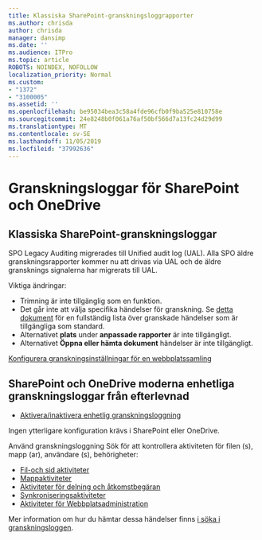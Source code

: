 ```yaml
---
title: Klassiska SharePoint-granskningsloggrapporter
ms.author: chrisda
author: chrisda
manager: dansimp
ms.date: ''
ms.audience: ITPro
ms.topic: article
ROBOTS: NOINDEX, NOFOLLOW
localization_priority: Normal
ms.custom:
- "1372"
- "3100005"
ms.assetid: ''
ms.openlocfilehash: be95034bea3c58a4fde96cfb0f9ba525e810758e
ms.sourcegitcommit: 24e8248b0f061a76af50bf566d7a13fc24d29d99
ms.translationtype: MT
ms.contentlocale: sv-SE
ms.lasthandoff: 11/05/2019
ms.locfileid: "37992636"
---
```

# <a name="sharepoint-and-onedrive-audit-logs"></a>Granskningsloggar för SharePoint och OneDrive

## <a name="sharepoint-classic-audit-logs"></a>Klassiska SharePoint-granskningsloggar

SPO Legacy Auditing migrerades till Unified audit log (UAL). Alla SPO äldre granskningsrapporter kommer nu att drivas via UAL och de äldre gransknings signalerna har migrerats till UAL.

Viktiga ändringar:

* Trimning är inte tillgänglig som en funktion.
* Det går inte att välja specifika händelser för granskning. Se [detta dokument](https://docs.microsoft.com/office365/securitycompliance/search-the-audit-log-in-security-and-compliance) för en fullständig lista över granskade händelser som är tillgängliga som standard.
* Alternativet **plats** under **anpassade rapporter** är inte tillgängligt.
* Alternativet **Öppna eller hämta dokument** händelser är inte tillgängligt.

[Konfigurera granskningsinställningar för en webbplatssamling](https://support.office.com/article/Configure-audit-settings-for-a-site-collection-A9920C97-38C0-44F2-8BCB-4CF1E2AE22D2)

## <a name="sharepoint-and-onedrive-modern-unified-audit-logs-from-compliance"></a>SharePoint och OneDrive moderna enhetliga granskningsloggar från efterlevnad

* [Aktivera/inaktivera enhetlig granskningsloggning](https://docs.microsoft.com/office365/securitycompliance/turn-audit-log-search-on-or-off) 

Ingen ytterligare konfiguration krävs i SharePoint eller OneDrive.

Använd granskningsloggning Sök för att kontrollera aktiviteten för filen (s), mapp (ar), användare (s), behörigheter:

* [Fil-och sid aktiviteter](https://docs.microsoft.com/office365/securitycompliance/search-the-audit-log-in-security-and-compliance)
* [Mappaktiviteter](https://docs.microsoft.com/office365/securitycompliance/search-the-audit-log-in-security-and-compliance#folder-activities)
* [Aktiviteter för delning och åtkomstbegäran](https://docs.microsoft.com/office365/securitycompliance/search-the-audit-log-in-security-and-compliance#sharing-and-access-request-activities)
* [Synkroniseringsaktiviteter](https://docs.microsoft.com/office365/securitycompliance/search-the-audit-log-in-security-and-compliance#synchronization-activities)
* [Aktiviteter för Webbplatsadministration](https://docs.microsoft.com/office365/securitycompliance/search-the-audit-log-in-security-and-compliance#site-administration-activities)

Mer information om hur du hämtar dessa händelser finns [i söka i granskningsloggen](https://docs.microsoft.com/office365/securitycompliance/search-the-audit-log-in-security-and-compliance#search-the-audit-log).
